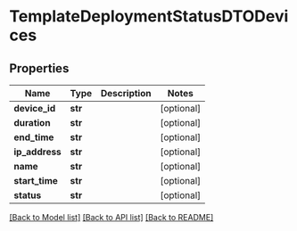 # TemplateDeploymentStatusDTODevices

## Properties
Name | Type | Description | Notes
------------ | ------------- | ------------- | -------------
**device_id** | **str** |  | [optional] 
**duration** | **str** |  | [optional] 
**end_time** | **str** |  | [optional] 
**ip_address** | **str** |  | [optional] 
**name** | **str** |  | [optional] 
**start_time** | **str** |  | [optional] 
**status** | **str** |  | [optional] 

[[Back to Model list]](../README.md#documentation-for-models) [[Back to API list]](../README.md#documentation-for-api-endpoints) [[Back to README]](../README.md)


